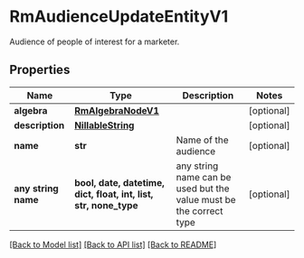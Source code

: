 # RmAudienceUpdateEntityV1

Audience of people of interest for a marketer.

## Properties
Name | Type | Description | Notes
------------ | ------------- | ------------- | -------------
**algebra** | [**RmAlgebraNodeV1**](RmAlgebraNodeV1.md) |  | [optional] 
**description** | [**NillableString**](NillableString.md) |  | [optional] 
**name** | **str** | Name of the audience | [optional] 
**any string name** | **bool, date, datetime, dict, float, int, list, str, none_type** | any string name can be used but the value must be the correct type | [optional]

[[Back to Model list]](../README.md#documentation-for-models) [[Back to API list]](../README.md#documentation-for-api-endpoints) [[Back to README]](../README.md)


